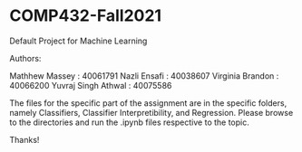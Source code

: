 # COMP432-Fall2021
Default Project for Machine Learning 

Authors:

Mathhew Massey : 40061791
Nazli Ensafi : 40038607
Virginia Brandon : 40066200
Yuvraj Singh Athwal : 40075586

The files for the specific part of the assignment are in the specific folders, namely Classifiers, Classifier Interpretibility, and Regression.
Please browse to the directories and run the .ipynb files respective to the topic.

Thanks!
